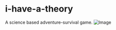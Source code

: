 # i-have-a-theory
A science based adventure-survival game.
![Image](https://github.com/OshanIvantha/i-have-a-theory/blob/master/bg.jpg)
